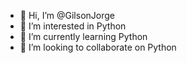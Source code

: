 - 👋 Hi, I’m @GilsonJorge
- 👀 I’m interested in Python
- 🌱 I’m currently learning Python
- 💞️ I’m looking to collaborate on Python

<!---
GilsonJorge/GilsonJorge is a ✨ special ✨ repository because its `README.md` (this file) appears on your GitHub profile.
You can click the Preview link to take a look at your changes.
--->
